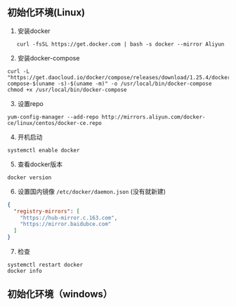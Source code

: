 

## 初始化环境(Linux)

1. 安装docker
```
   curl -fsSL https://get.docker.com | bash -s docker --mirror Aliyun
```
2. 安装docker-compose
```
curl -L "https://get.daocloud.io/docker/compose/releases/download/1.25.4/docker-compose-$(uname -s)-$(uname -m)" -o /usr/local/bin/docker-compose
chmod +x /usr/local/bin/docker-compose
```
3. 设置repo
   
```
yum-config-manager --add-repo http://mirrors.aliyun.com/docker-ce/linux/centos/docker-ce.repo

```
4. 开机启动
```
systemctl enable docker
```
5. 查看docker版本
```
docker version
```
6. 设置国内镜像
   `/etc/docker/daemon.json` (没有就新建)
```json
{
  "registry-mirrors": [
    "https://hub-mirror.c.163.com",
    "https://mirror.baidubce.com"
  ]
}
```
7. 检查
```
systemctl restart docker
docker info
```

## 初始化环境（windows）

